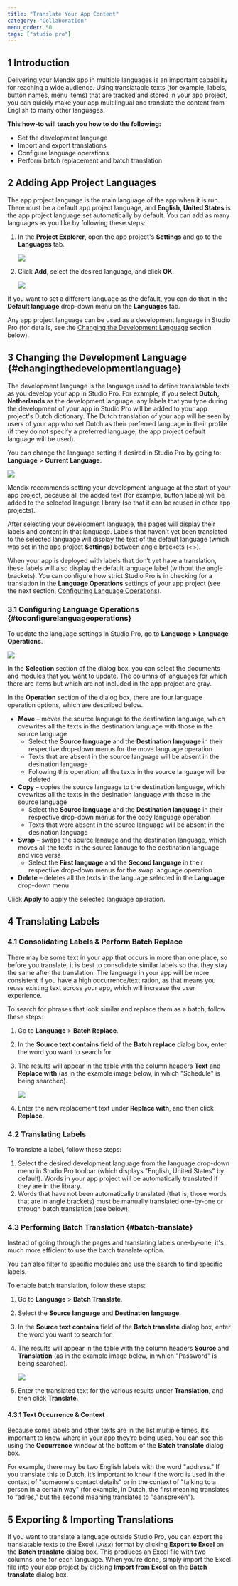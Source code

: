 ```yaml
---
title: "Translate Your App Content"
category: "Collaboration"
menu_order: 50
tags: ["studio pro"]
---
```


## 1 Introduction

Delivering your Mendix app in multiple languages is an important capability for reaching a wide audience. Using translatable texts (for example, labels, button names, menu items) that are tracked and stored in your app project, you can quickly make your app multilingual and translate the content from English to many other languages.

**This how-to will teach you how to do the following:**

* Set the development language
* Import and export translations
* Configure language operations
* Perform batch replacement and batch translation

## 2 Adding App Project Languages

The app project language is the main language of the app when it is run. There must be a default app project language, and **English, United States** is the app project language set automatically by default. You can add as many languages as you like by following these steps:

1.  In the **Project Explorer**, open the app project's **Settings** and go to the **Languages** tab.

	![](attachments/Translating+Your+App+Content/01_project_settings.png)

2. 	Click **Add**, select the desired language, and click **OK**.

	![](attachments/Translating+Your+App+Content/02_dutch.png)

If you want to set a different language as the default, you can do that in the **Default language** drop-down menu on the **Languages** tab.

Any app project language can be used as a development language in Studio Pro (for details, see the [Changing the Development Language](#changingthedevelopmentlanguage) section below).

## 3 Changing the Development Language {#changingthedevelopmentlanguage}

The development language is the language used to define translatable texts as you develop your app in Studio Pro. For example, if you select **Dutch, Netherlands** as the development language, any labels that you type during the development of your app in Studio Pro will be added to your app project's Dutch dictionary. The Dutch translation of your app will be seen by users of your app who set Dutch as their preferred language in their profile (if they do not specify a preferred language, the app project default language will be used).

You can change the language setting if desired in Studio Pro by going to: **Language** > **Current Language**.

![](attachments/Translating+Your+App+Content/04_switch_development_language.png)

Mendix recommends setting your development language at the start of your app project, because all the added text (for example, button labels) will be added to the selected language library (so that it can be reused in other app projects).

After selecting your development language, the pages will display their labels and content in that language. Labels that haven’t yet been translated to the selected language will display the text of the default language (which was set in the app project **Settings**) between angle brackets (`<` `>`).

When your app is deployed with labels that don’t yet have a translation, these labels will also display the default language label (without the angle brackets). You can configure how strict Studio Pro is in checking for a translation in the **Language Operations** settings of your app project (see the next section, [Configuring Language Operations](#toconfigurelanguageoperations)).

### 3.1 Configuring Language Operations {#toconfigurelanguageoperations}

To update the language settings in Studio Pro, go to **Language > Language Operations**.

![](attachments/Translating+Your+App+Content/language_operations.png)

In the **Selection** section of the dialog box, you can select the documents and modules that you want to update. The columns of languages for which there are items but which are not included in the app project are gray.

In the **Operation** section of the dialog box, there are four language operation options, which are described below.

* **Move** – moves the source language to the destination language, which ovewrites all the texts in the destination language with those in the source language
	* Select the **Source language** and the **Destination language** in their respective drop-down menus for the move language operation
	* Texts that are absent in the source language will be absent in the desination language
	* Following this operation, all the texts in the source language will be deleted
* **Copy** – copies the source language to the destination language, which ovewrites all the texts in the desination language with those in the source language
	* Select the **Source language** and the **Destination language** in their respective drop-down menus for the copy language operation
	* Texts that were absent in the source language will be absent in the desination language
* **Swap** – swaps the source lanauge and the destination language, which moves all the texts in the source lanauge to the destination language and vice versa
	* Select the **First language** and the **Second language** in their respective drop-down menus for the swap language operation
* **Delete** – deletes all the texts in the language selected in the **Language** drop-down menu

Click **Apply** to apply the selected language operation.

## 4 Translating Labels

### 4.1 Consolidating Labels & Perform Batch Replace

There may be some text in your app that occurs in more than one place, so before you translate, it is best to consolidate similar labels so that they stay the same after the translation. The language in your app will be more consistent if you have a high occurrence/text ration, as that means you reuse existing text across your app, which will increase the user experience.

To search for phrases that look similar and replace them as a batch, follow these steps:

1. Go to **Language** > **Batch Replace**.
2. In the **Source text contains** field of the **Batch replace** dialog box, enter the word you want to search for.
3.  The results will appear in the table with the column headers **Text** and **Replace with** (as in the example image below, in which "Schedule" is being searched).

	![](attachments/Translating+Your+App+Content/08_batch_replace_2.png)

4. Enter the new replacement text under **Replace with**, and then click **Replace**.

### 4.2 Translating Labels

To translate a label, follow these steps:

1. Select the desired development language from the language drop-down menu in Studio Pro toolbar (which displays "English, United States" by default). Words in your app project will be automatically translated if they are in the library.
2. Words that have not been automatically translated (that is, those words that are in angle brackets) must be manually translated one-by-one or through batch translation (see below).

### 4.3 Performing Batch Translation {#batch-translate}

Instead of going through the pages and translating labels one-by-one, it's much more efficient to use the batch translate option.

You can also filter to specific modules and use the search to find specific labels.

To enable batch translation, follow these steps:

1. Go to **Language** > **Batch Translate**.
2. Select the **Source language** and **Destination language**.
3. In the **Source text contains** field of the **Batch translate** dialog box, enter the word you want to search for.
4.  The results will appear in the table with the column headers **Source** and **Translation** (as in the example image below, in which "Password" is being searched).

	![](attachments/Translating+Your+App+Content/11_filter_module.png)

5. Enter the translated text for the various results under **Translation**, and then click **Translate**.

#### 4.3.1 Text Occurrence & Context

Because some labels and other texts are in the list multiple times, it’s important to know where in your app they’re being used. You can see this using the **Occurrence** window at the bottom of the **Batch translate** dialog box.

For example, there may be two English labels with the word "address." If you translate this to Dutch, it’s important to know if the word is used in the context of "someone's contact details" or in the context of "talking to a person in a certain way" (for example, in Dutch, the first meaning translates to “adres,” but the second meaning translates to "aanspreken").

## 5 Exporting & Importing Translations

If you want to translate a language outside Studio Pro, you can export the translatable texts to the Excel (*.xlsx*) format by clicking **Export to Excel** on the **Batch translate** dialog box. This produces an Excel file with two columns, one for each language. When you’re done, simply import the Excel file into your app project by clicking **Import from Excel** on the **Batch translate** dialog box.
